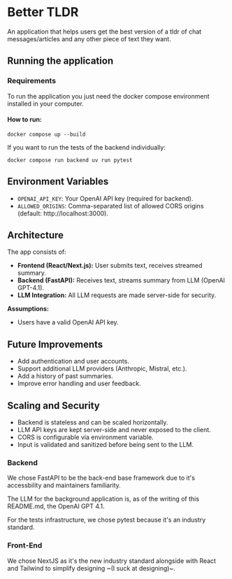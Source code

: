 # Better TLDR

An application that helps users get the best version of a tldr of chat messages/articles and any other piece of text they want.

## Running the application

### Requirements

To run the application you just need the docker compose environment installed in your computer.

#### How to run:

```
docker compose up --build
```

If you want to run the tests of the backend individually:

```
docker compose run backend uv run pytest
```

## Environment Variables

- `OPENAI_API_KEY`: Your OpenAI API key (required for backend).
- `ALLOWED_ORIGINS`: Comma-separated list of allowed CORS origins (default: http://localhost:3000).

## Architecture

The app consists of:
- **Frontend (React/Next.js):** User submits text, receives streamed summary.
- **Backend (FastAPI):** Receives text, streams summary from LLM (OpenAI GPT-4.1).
- **LLM Integration:** All LLM requests are made server-side for security.

**Assumptions:**  
- Users have a valid OpenAI API key.

## Future Improvements

- Add authentication and user accounts.
- Support additional LLM providers (Anthropic, Mistral, etc.).
- Add a history of past summaries.
- Improve error handling and user feedback.

## Scaling and Security

- Backend is stateless and can be scaled horizontally.
- LLM API keys are kept server-side and never exposed to the client.
- CORS is configurable via environment variable.
- Input is validated and sanitized before being sent to the LLM.

### Backend

We chose FastAPI to be the back-end base framework due to it's accessbility and maintainers familiarity.

The LLM for the background application is, as of the writing of this README.md, the OpenAI GPT 4.1.

For the tests infrastructure, we chose pytest because it's an industry standard.


### Front-End

We chose NextJS as it's the new industry standard alongside with React and Tailwind to simplify designing ~(I suck at designing)~.

